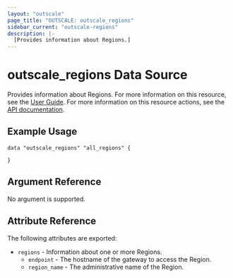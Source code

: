 ```yaml
---
layout: "outscale"
page_title: "OUTSCALE: outscale_regions"
sidebar_current: "outscale-regions"
description: |-
  [Provides information about Regions.]
---
```


# outscale_regions Data Source

Provides information about Regions.
For more information on this resource, see the [User Guide](https://docs.outscale.com/en/userguide/About-Regions-Endpoints-and-Availability-Zones.html).
For more information on this resource actions, see the [API documentation](https://docs.outscale.com/api#readregions).

## Example Usage

```hcl
data "outscale_regions" "all_regions" {
  
}
```

## Argument Reference

No argument is supported.

## Attribute Reference

The following attributes are exported:

* `regions` - Information about one or more Regions.
    * `endpoint` - The hostname of the gateway to access the Region.
    * `region_name` - The administrative name of the Region.
